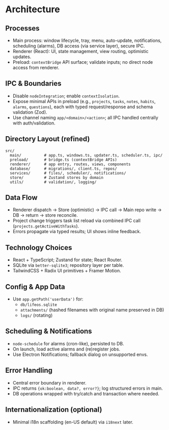 # Architecture

## Processes
- Main process: window lifecycle, tray, menu, auto-update, notifications, scheduling (alarms), DB access (via service layer), secure IPC.
- Renderer (React): UI, state management, view routing, optimistic updates.
- Preload: `contextBridge` API surface; validate inputs; no direct node access from renderer.

## IPC & Boundaries
- Disable `nodeIntegration`; enable `contextIsolation`.
- Expose minimal APIs in preload (e.g., `projects`, `tasks`, `notes`, `habits`, `alarms`, `questions`), each with typed request/response and schema validation (Zod).
- Use channel naming `app/<domain>/<action>`; all IPC handled centrally with auth/validation.

## Directory Layout (refined)
```
src/
  main/          # app.ts, windows.ts, updater.ts, scheduler.ts, ipc/
  preload/       # bridge.ts (contextBridge APIs)
  renderer/      # app entry, routes, views, components
  database/      # migrations/, client.ts, repos/
  services/      # files/, scheduler/, notifications/
  store/         # Zustand stores by domain
  utils/         # validation/, logging/
```

## Data Flow
- Renderer dispatch -> Store (optimistic) -> IPC call -> Main repo write -> DB -> return -> store reconcile.
- Project change triggers task list reload via combined IPC call (`projects.getActiveWithTasks`).
- Errors propagate via typed results; UI shows inline feedback.

## Technology Choices
- React + TypeScript; Zustand for state; React Router.
- SQLite via `better-sqlite3`; repository layer per table.
- TailwindCSS + Radix UI primitives + Framer Motion.

## Config & App Data
- Use `app.getPath('userData')` for:
  - `db/lifeos.sqlite`
  - `attachments/` (hashed filenames with original name preserved in DB)
  - `logs/` (rotating)

## Scheduling & Notifications
- `node-schedule` for alarms (cron-like), persisted to DB.
- On launch, load active alarms and (re)register jobs.
- Use Electron Notifications; fallback dialog on unsupported envs.

## Error Handling
- Central error boundary in renderer.
- IPC returns `{ok:boolean, data?, error?}`; log structured errors in main.
- DB operations wrapped with try/catch and transaction where needed.

## Internationalization (optional)
- Minimal i18n scaffolding (en-US default) via `i18next` later.
